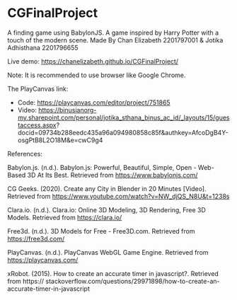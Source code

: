 # CGFinalProject
A finding game using BabylonJS. A game inspired by Harry Potter with a touch of the modern scene.
Made By Chan Elizabeth 2201797001 & Jotika Adhisthana 2201796655

Live demo: https://chanelizabeth.github.io/CGFinalProject/

Note: It is recommended to use browser like Google Chrome.

The PlayCanvas link: 
- Code: https://playcanvas.com/editor/project/751865
- Video: https://binusianorg-my.sharepoint.com/personal/jotika_sthana_binus_ac_id/_layouts/15/guestaccess.aspx?   
docid=09734b288eedc435a96a094980858c85f&authkey=AfcoDgB4Y-osgPtB8L2O18M&e=cwC9g4

References:

Babylon.js. (n.d.). Babylon.js: Powerful, Beautiful, Simple, Open - Web-Based 3D At Its Best. 
	Retrieved from https://www.babylonjs.com/

CG Geeks. (2020). Create any City in Blender in 20 Minutes [Video]. Retrieved from 
	https://www.youtube.com/watch?v=NW_djQS_N8U&t=1238s

Clara.io. (n.d.). Clara.io: Online 3D Modeling, 3D Rendering, Free 3D Models. Retrieved from 
	https://clara.io/

Free3d. (n.d.).  3D Models for Free - Free3D.com. Retrieved from https://free3d.com/

PlayCanvas. (n.d.). PlayCanvas WebGL Game Engine. Retrieved from 
	https://playcanvas.com/

xRobot. (2015). How to create an accurate timer in javascript?. Retrieved from https://
	stackoverflow.com/questions/29971898/how-to-create-an-accurate-timer-in-javascript
